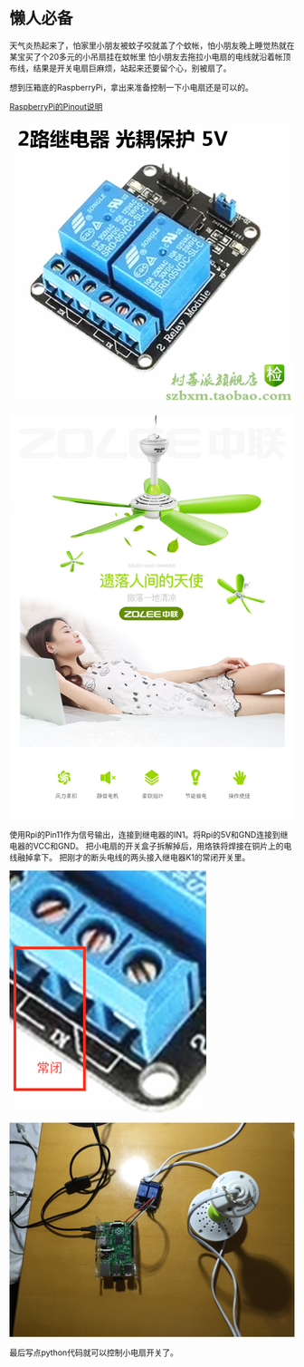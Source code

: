 # 懒人必备
天气炎热起来了，怕家里小朋友被蚊子咬就盖了个蚊帐，怕小朋友晚上睡觉热就在某宝买了个20多元的小吊扇挂在蚊帐里
怕小朋友去拖拉小电扇的电线就沿着帐顶布线，结果是开关电扇巨麻烦，站起来还要留个心，别被扇了。

想到压箱底的RaspberryPi，拿出来准备控制一下小电扇还是可以的。

[RaspberryPi的Pinout说明](Raspberry-Pi-v2-Mod-B-Pinout.pdf)

![继电器](relay.jpg)

![小吊扇](fan.jpg)

使用Rpi的Pin11作为信号输出，连接到继电器的IN1。将Rpi的5V和GND连接到继电器的VCC和GND。
把小电扇的开关盒子拆解掉后，用烙铁将焊接在铜片上的电线融掉拿下。
把刚才的断头电线的两头接入继电器K1的常闭开关里。

![relayswitch](relay_k1_switch.png)

![result](IMG_2777.JPG)

最后写点python代码就可以控制小电扇开关了。

